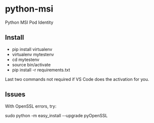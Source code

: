 # python-msi
Python MSI Pod Identity

## Install
* pip install virtualenv
* virtualenv mytestenv
* cd mytestenv
* source bin/activate
* pip install -r requirements.txt

Last two commands not required if VS Code does the activation for you.

## Issues
With OpenSSL errors, try:

sudo python -m easy_install --upgrade pyOpenSSL
